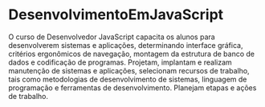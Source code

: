 # DesenvolvimentoEmJavaScript
O curso de Desenvolvedor JavaScript capacita os alunos para desenvolverem sistemas e aplicações, determinando interface gráfica, critérios ergonômicos de navegação, montagem da estrutura de banco de dados e codificação de programas. Projetam, implantam e realizam manutenção de sistemas e aplicações, selecionam recursos de trabalho, tais como metodologias de desenvolvimento de sistemas, linguagem de programação e ferramentas de desenvolvimento. Planejam etapas e ações de trabalho.
